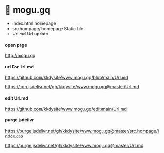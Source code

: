 # 🍄 mogu.gq

- index.html      homepage
- src.hompage/    homepage Static file
- Url.md          Url update

#### open page

http://mogu.gq

#### url For Url.md

https://github.com/kkdysite/www.mogu.gq/blob/main/Url.md

https://cdn.jsdelivr.net/gh/kkdysite/www.mogu.gq@master/Url.md

#### edit Url.md
https://github.com/kkdysite/www.mogu.gq/edit/main/Url.md

####  purge jsdelivr

https://purge.jsdelivr.net/gh/kkdysite/www.mogu.gq@master/src.hompage/index.css

https://purge.jsdelivr.net/gh/kkdysite/www.mogu.gq@master/Url.md

